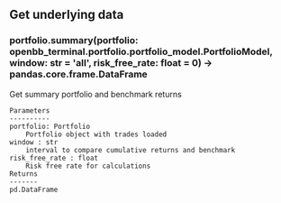 ## Get underlying data 
### portfolio.summary(portfolio: openbb_terminal.portfolio.portfolio_model.PortfolioModel, window: str = 'all', risk_free_rate: float = 0) -> pandas.core.frame.DataFrame

Get summary portfolio and benchmark returns

    Parameters
    ----------
    portfolio: Portfolio
        Portfolio object with trades loaded
    window : str
        interval to compare cumulative returns and benchmark
    risk_free_rate : float
        Risk free rate for calculations
    Returns
    -------
    pd.DataFrame

